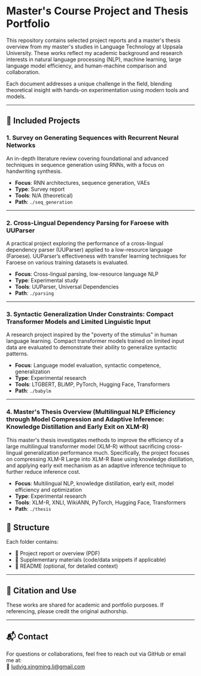 # Master's Course Project and Thesis Portfolio  
This repository contains selected project reports and a master's thesis overview from my master's studies in Language Technology at Uppsala University. These works reflect my academic background and research interests in natural language processing (NLP), machine learning, large language model efficiency, and human-machine comparison and collaboration.

Each document addresses a unique challenge in the field, blending theoretical insight with hands-on experimentation using modern tools and models.

---

## 📄 Included Projects

### 1. **Survey on Generating Sequences with Recurrent Neural Networks**
An in-depth literature review covering foundational and advanced techniques in sequence generation using RNNs, with a focus on handwriting synthesis.

- **Focus**: RNN architectures, sequence generation, VAEs
- **Type**: Survey report  
- **Tools**: N/A (theoretical)
- **Path**: `./seq_generation`

---

### 2. **Cross-Lingual Dependency Parsing for Faroese with UUParser**
A practical project exploring the performance of a cross-lingual dependency parser (UUParser) applied to a low-resource language (Faroese). UUParser’s effectiveness with transfer learning techniques for Faroese on various training datasets is evaluated.

- **Focus**: Cross-lingual parsing, low-resource language NLP
- **Type**: Experimental study
- **Tools**: UUParser, Universal Dependencies
- **Path**: `./parsing`

---

### 3. **Syntactic Generalization Under Constraints: Compact Transformer Models and Limited Linguistic Input**
A research project inspired by the "poverty of the stimulus" in human language learning. Compact transformer models trained on limited input data are evaluated to demonstrate their ability to generalize syntactic patterns.

- **Focus**: Language model evaluation, syntactic competence, generalization
- **Type**: Experimental research
- **Tools**: LTGBERT, BLiMP, PyTorch, Hugging Face, Transformers
- **Path**: `./babylm`

---

### 4. **Master's Thesis Overview (Multilingual NLP Efficiency through Model Compression and Adaptive Inference: Knowledge Distillation and Early Exit on XLM-R)**
This master's thesis investigates methods to improve the efficiency of a large multilingual transformer model (XLM-R) without sacrificing cross-lingual generalization performance much. Specifically, the project focuses on compressing XLM-R Large into XLM-R Base using knowledge distillation, and applying early exit mechanism as an adaptive inference technique to further reduce inference cost.

- **Focus**: Multilingual NLP, knowledge distillation, early exit, model efficiency and optimization
- **Type**: Experimental research
- **Tools**: XLM-R, XNLI, WikiANN, PyTorch, Hugging Face, Transformers
- **Path**: `./thesis`

## 📂 Structure
Each folder contains:
- 📘 Project report or overview (PDF)
- 📝 Supplementary materials (code/data snippets if applicable)
- 📄 README (optional, for detailed context)

---

## 🔗 Citation and Use
These works are shared for academic and portfolio purposes. If referencing, please credit the original authorship.

---

## 📬 Contact
For questions or collaborations, feel free to reach out via GitHub or email me at:  
📧 ludvig.xingming.li@gmail.com

